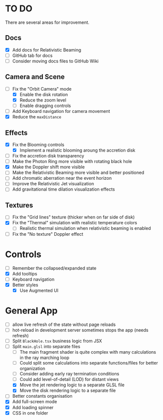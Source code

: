 # TO DO

There are several areas for improvement.

## Docs
- [x] Add docs for Relativistic Beaming
- [ ] GitHub tab for docs
- [ ] Consider moving docs files to GitHub Wiki

## Camera and Scene
- [ ] Fix the "Orbit Camera" mode
  - [x] Enable the disk rotation
  - [x] Reduce the zoom level
  - [ ] Enable dragging controls
- [ ] Add Keyboard navigation for camera movement
- [x] Reduce the `maxDistance`

## Effects
- [x] Fix the Blooming controls
  - [x] Implement a realistic blooming aroung the accretion disk
- [ ] Fix the accretion disk transparency
- [ ] Make the Photon Ring more visible with rotating black hole
- [x] Make the Doppler shift more visible
- [ ] Make the Relativistic Beaming more visible and better positioned
- [ ] Add chromatic aberration near the event horizon
- [ ] Improve the Relativistic Jet visualization
- [ ] Add gravitational time dilation visualization effects

## Textures
- [ ] Fix the "Grid lines" texture (thicker when on far side of disk)
- [x] Fix the "Thermal" simulation with realistic temperature colors
  - [ ] Realistic thermal simulation when relativistic beaming is enabled
- [ ] Fix the "No texture" Doppler effect

# Controls
- [ ] Remember the collapsed/expanded state
- [x] Add tooltips
- [ ] Keyboard navigation
- [x] Better styles
  - [x] Use Augmented UI

# General App
- [ ] allow live refresh of the state without page reloads
- [ ] hot-reload in development server sometimes stops the app (needs refresh)
- [ ] Split `BlackHole.tsx` business logic from JSX
- [ ] Split `main.glsl` into separate files
  - [ ] The main fragment shader is quite complex with many calculations in the ray marching loop
  - [ ] Could split some calculations into separate functions/files for better organization
  - [ ] Consider adding early ray termination conditions
  - [ ] Could add level-of-detail (LOD) for distant views
  - [x] Move the jet rendering logic to a separate GLSL file
  - [x] Move the disk rendering logic to a separate file
- [ ] Better constants organisation
- [x] Add full-screen mode
- [x] Add loading spinner
- [x] CSS in one folder